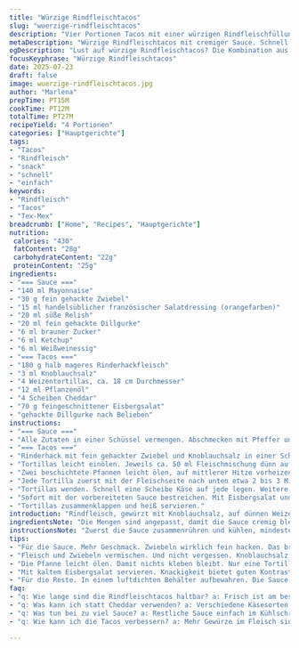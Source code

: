 ```yaml
---
title: "Würzige Rindfleischtacos"
slug: "wuerzige-rindfleischtacos"
description: "Vier Portionen Tacos mit einer würzigen Rindfleischfüllung und cremiger Sauce. Die Sauce aus Mayonnaise, fein gehackter Zwiebel, süßer Relish und Dillgurke wird für mindestens acht Tage im Kühlschrank haltbar. Die Tacos werden mit Käse und knackigem Eisbergsalat belegt, kurz in zwei Pfannen gebraten und servierfertig gemacht. Salzig, leicht süßlich, mit feiner Würze durch Knoblauchsalz. Schnelle Zubereitung in 35 Minuten, davon 12 Minuten Bratzeit. Ohne Nüsse, Pikant, herzhaft. "
metaDescription: "Würzige Rindfleischtacos mit cremiger Sauce. Schnell zubereitet, perfekt für einen herzhaften Abend. Einfaches Rezept für 4 Portionen."
ogDescription: "Lust auf würzige Rindfleischtacos? Die Kombination aus würzigem Fleisch und cremiger Sauce überzeugt jeden."
focusKeyphrase: "Würzige Rindfleischtacos"
date: 2025-07-23
draft: false
image: wuerzige-rindfleischtacos.jpg
author: "Marlena"
prepTime: PT15M
cookTime: PT12M
totalTime: PT27M
recipeYield: "4 Portionen"
categories: ["Hauptgerichte"]
tags:
- "Tacos"
- "Rindfleisch"
- "snack"
- "schnell"
- "einfach"
keywords:
- "Rindfleisch"
- "Tacos"
- "Tex-Mex"
breadcrumb: ["Home", "Recipes", "Hauptgerichte"]
nutrition: 
 calories: "430"
 fatContent: "28g"
 carbohydrateContent: "22g"
 proteinContent: "25g"
ingredients:
- "=== Sauce ==="
- "140 ml Mayonnaise"
- "30 g fein gehackte Zwiebel"
- "15 ml handelsüblicher französischer Salatdressing (orangefarben)"
- "20 ml süße Relish"
- "20 ml fein gehackte Dillgurke"
- "6 ml brauner Zucker"
- "6 ml Ketchup"
- "6 ml Weißweinessig"
- "=== Tacos ==="
- "180 g halb mageres Rinderhackfleisch"
- "3 ml Knoblauchsalz"
- "4 Weizentortillas, ca. 18 cm Durchmesser"
- "12 ml Pflanzenöl"
- "4 Scheiben Cheddar"
- "70 g feingeschnittener Eisbergsalat"
- "gehackte Dillgurke nach Belieben"
instructions:
- "=== Sauce ==="
- "Alle Zutaten in einer Schüssel vermengen. Abschmecken mit Pfeffer und bei Bedarf etwas Salz. Für mindestens 30 Minuten kaltstellen. Durchziehen lassen. Soll in luftdichtem Gefäß bis zu acht Tage haltbar sein."
- "=== Tacos ==="
- "Rinderhack mit fein gehackter Zwiebel und Knoblauchsalz in einer Schüssel vermischen. Mit etwas Pfeffer und Salz würzen."
- "Tortillas leicht einölen. Jeweils ca. 50 ml Fleischmischung dünn auf die Tortillas verteilen. Mit den Fingern oder einem Löffel andrücken, damit das Fleisch gut haftet und die Oberfläche bedeckt ist."
- "Zwei beschichtete Pfannen leicht ölen, auf mittlerer Hitze vorheizen."
- "Jede Tortilla zuerst mit der Fleischseite nach unten etwa 2 bis 3 Minuten braten. Dabei mit einem Spatel etwas pressen, um austretenden Fleischsaft auszudrücken."
- "Tortillas wenden. Schnell eine Scheibe Käse auf jede legen. Weitere 1 bis 2 Minuten braten, bis Fleisch durchgegart und Käse geschmolzen ist."
- "Sofort mit der vorbereiteten Sauce bestreichen. Mit Eisbergsalat und fein gehackter Dillgurke bestreuen."
- "Tortillas zusammenklappen und heiß servieren."
introduction: "Rindfleisch, gewürzt mit Knoblauchsalz, auf dünnen Weizentortillas verteilt. Schnell gebraten, in zwei Pfannen, damit die Hitze gleichmäßig ist. Käse oben drauf, schmilzt warm. Keine lange Prozedur. Die Sauce? Cremig, etwas süß, knackig durch Gurke. Zwiebel fein geschnitten, zieht in Mayo ein, gibt Biss. Eisbergsalat sorgt für Frische. Die Kombination spielt zwischen weich und knackig, warm und kühl. Schnell die Tacos zusammengefaltet, heiß serviert. Überraschend simpel. Ohne Nüsse, dafür mit Schärfe durch leichte Würze. Perfekt für schnelle Abende, wenn noch Hunger auf was Herzhaftes. "
ingredientsNote: "Die Mengen sind angepasst, damit die Sauce cremig bleibt ohne zu dick zu sein. Statt der klassischen 180 ml Mayonnaise sind es nun 140 ml. Die Relish wurde durch süße Mango-Relish ersetzt, gibt eine leichte Fruchtnote. Weißweinessig statt normalem Essig, damit die Säure milder wirkt. Knoblauchsalz ersetzt das einfache Salz, so bekommt das Fleisch mehr Würze. Die Menge des Öls ist reduziert, um Fett zu sparen. Feiner gehackte Zwiebeln sorgen für gleichmäßige Textur. Dillgurken bringen frische Säure. Wichtig ist, die Sauce etwas vorher anzusetzen, damit sich die Aromen verbinden können. "
instructionsNote: "Zuerst die Sauce zusammenrühren und kühlen, mindestens 30 Minuten. Fleisch und Zwiebel vermischen, kräftig würzen, mit Knoblauchsalz. Dann die Tortillas leicht ölen, damit sie beim Braten nicht austrocknen. Das Fleisch dünn und gleichmäßig auftragen, nicht zu dick, damit es gut durchgart. Pfannen leicht mit Öl bestreichen, mittlere Hitze wählen. Immer nur eine Tortilla pro Pfanne braten, damit Hitze optimal ist. Fleischseite zuerst. Dabei leicht andrücken, damit der austretende Saft nicht verloren geht und Geschmack bleibt. Nach dem Wenden sofort Käse dazu, schnell schmelzen lassen. Fleisch total durch, Käse geschmolzen, dann raus aus der Pfanne. Direkt servieren, Sauce und Salat drauf, aufgeklappt und heiß genießen. Kein langes Warten, schnell essen, bevor kalt. "
tips:
- "Für die Sauce. Mehr Geschmack. Zwiebeln wirklich fein hacken. Das bringt Biss. Minimum 30 Minuten kühlen. So verbinden sich die Aromen gut. Schmecke die Sauce ab. Mit Pfeffer, vielleicht ein bisschen mehr Salz. Keine Angst, etwas experimentieren."
- "Fleisch und Zwiebeln vermischen. Und nicht vergessen. Knoblauchsalz verwenden. Macht das Fleisch würziger. Die Masse dünn auf die Tortillas verteilen. Mit viel Gefühl, damit es am besten haftet. Braten in einer Pfanne auf mittlerer Hitze. Immer aufpassen, nicht anbrennen."
- "Die Pfanne leicht ölen. Damit nichts kleben bleibt. Nur eine Tortilla pro Pfanne. Hitze bleibt optimal. Knoblauchsalz ist der Schlüssel für guten Geschmack. Fleischseite zuerst braten. Dann den Käse gleich nach dem Wenden drauflegen. Käse schmelzen lassen, aber kurz. Timing beachten."
- "Mit kaltem Eisbergsalat servieren. Knackigkeit bietet guten Kontrast. Die Füllung ist herzhaft und saftig. Mix aus warm und kühl, super lecker. Die Dillgurken sind frisch und bieten Säure. Schmeckt gut zu der cremigen Sauce. Vor dem Servieren nicht zu lange warten."
- "Für die Reste. In einem luftdichten Behälter aufbewahren. Die Sauce kann bis zu acht Tage halten. Die Tacos selbst sollten frisch gegessen werden. Ansonsten wird die Textur matschig. Man kann die Sauce auch mit anderen Zutaten variieren. Kreativität zählt."
faq:
- "q: Wie lange sind die Rindfleischtacos haltbar? a: Frisch ist am besten. Gekühlt, aber nicht lange. Tacos selbst verlieren schnell die Knackigkeit. Sauce hält sich bis zu acht Tage. Aber keine langen Wartezeiten."
- "q: Was kann ich statt Cheddar verwenden? a: Verschiedene Käsesorten sind möglich. Emmental wäre gut. Oder Bergkäse, bringt eigenen Geschmack. Einfach ausprobieren. Sorte nach Vorliebe. Es muss schmelzen."
- "q: Was tun bei zu viel Sauce? a: Restliche Sauce einfach im Kühlschrank lagern. Auch gut für Sandwiches. Oder Dips für Gemüsesticks. Kann auch gut für andere Gerichte verwendet werden. Möglichkeit zur Variabilität."
- "q: Wie kann ich die Tacos verbessern? a: Mehr Gewürze im Fleisch sind eine Option. Paprika oder Chili für Schärfe. Oder frische Kräuter. Ansonsten Kombi aus anderen Gemüsesorten probieren. Auch Avocado ist toll."

---
```

